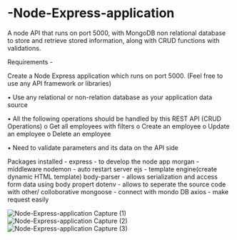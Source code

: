 # -Node-Express-application
A node API that runs on port 5000, with MongoDB non relational database to store and retrieve stored information, along with CRUD functions with validations.

Requirements - 

  Create a Node Express application which runs on port 5000. (Feel free to use any API framework or libraries)

  
  • Use any relational or non-relation database as your application data source
  
  
  • All the following operations should be handled by this REST API (CRUD Operations)
  o Get all employees with filters
  o Create an employee
  o Update an employee
  o Delete an employee
  
  
  • Need to validate parameters and its data on the API side

Packages installed - 
  express - to develop the node app
  morgan - middleware
  nodemon - auto restart server
  ejs - template engine(create dynamic HTML template)
  body-parser - allows serialization and access form data using body propert
  dotenv - allows to seperate the source code with other/ colloborative
  mongoose - connect with mondo DB
  axios - make request easily

![Node-Express-application Capture (1)](https://user-images.githubusercontent.com/96341377/223799567-d09f5eab-6b5b-4979-8f1b-93213b66cad1.png)
![Node-Express-application Capture (2)](https://user-images.githubusercontent.com/96341377/223799590-538d9dfe-f544-4745-88de-7b997539be46.png)
![Node-Express-application Capture (3)](https://user-images.githubusercontent.com/96341377/223799600-5997ee8b-b2c7-438b-960e-3e97b12c5d15.png)
